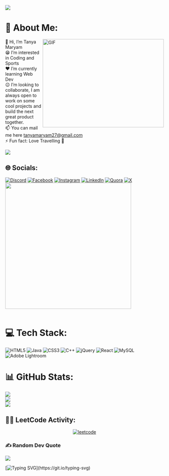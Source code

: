 
<p>
 <img src="https://capsule-render.vercel.app/api?type=venom&height=170&text=Tanya%20Maryam&section=header&reversal=false&textBg=false&fontSize=43&animation=fadeIn&desc=~Frontend%20Developer&descAlignY=65&fontColor=ffffff"/>
</p>


# 💫 About Me:
<img align="right" alt="GIF" float="right"  width="385" height="280" src="https://user-images.githubusercontent.com/74038190/221352975-94759904-aa4c-4032-a8ab-b546efb9c478.gif" />
👋 Hi, I’m Tanya Maryam<br>😁 I’m interested in Coding and Sports<br>❤ I’m currently learning Web Dev<br>😉 I’m looking to collaborate, I am always open to work on some cool projects and build the next great product together.<br>📫 <a>You can mail me here <a href="mailto:tanyamaryam27@gmail.com">tanyamaryam27@gmail.com</a> <br>⚡ Fun fact: Love Travelling 🌄


[![](https://visitcount.itsvg.in/api?id=TanyaMaryam&icon=0&color=0)](https://visitcount.itsvg.in)


## 🌐 Socials:
[![Discord](https://img.shields.io/badge/Discord-%237289DA.svg?logo=discord&logoColor=white)](https://discord.gg/Tanya_Maryam27) 
[![Facebook](https://img.shields.io/badge/Facebook-%231877F2.svg?logo=Facebook&logoColor=white)](https://facebook.com/https://www.facebook.com/tanya.maryam)
[![Instagram](https://img.shields.io/badge/Instagram-%23E4405F.svg?logo=Instagram&logoColor=white)](https://instagram.com/tanya_maryam)
[![LinkedIn](https://img.shields.io/badge/LinkedIn-%230077B5.svg?logo=linkedin&logoColor=white)](https://linkedin.com/in/https://www.linkedin.com/in/tanya-maryam-5360a122a)
[![Quora](https://img.shields.io/badge/Quora-%23B92B27.svg?logo=Quora&logoColor=white)](hhttps://www.quora.com/profile/Tanya-Maryam?ch=10&oid=365592456&share=e3d2b461&srid=36QnL&target_type=user)
[![X](https://img.shields.io/badge/X-black.svg?logo=X&logoColor=white)](https://x.com/https://x.com/TanyaMaryam?t=7YaePreg0ldeBvye3aUaew&s=08) 
<img src="https://user-images.githubusercontent.com/74038190/212284158-e840e285-664b-44d7-b79b-e264b5e54825.gif" width="400">
<br><br>


# 💻 Tech Stack:
![HTML5](https://img.shields.io/badge/html5-%23E34F26.svg?style=flat-square&logo=html5&logoColor=white)
![Java](https://img.shields.io/badge/java-%23ED8B00.svg?style=flat-square&logo=openjdk&logoColor=white) 
![CSS3](https://img.shields.io/badge/css3-%231572B6.svg?style=flat-square&logo=css3&logoColor=white)
![C++](https://img.shields.io/badge/c++-%2300599C.svg?style=flat-square&logo=c%2B%2B&logoColor=white)
![jQuery](https://img.shields.io/badge/jquery-%230769AD.svg?style=flat-square&logo=jquery&logoColor=white) 
![React](https://img.shields.io/badge/react-%2320232a.svg?style=flat-square&logo=react&logoColor=%2361DAFB)
![MySQL](https://img.shields.io/badge/mysql-4479A1.svg?style=flat-square&logo=mysql&logoColor=white)
![Adobe Lightroom](https://img.shields.io/badge/Adobe%20Lightroom-31A8FF.svg?style=flat-square&logo=Adobe%20Lightroom&logoColor=white) 


# 📊 GitHub Stats:
![](https://github-readme-stats.vercel.app/api?username=TanyaMaryam&theme=monokai&hide_border=false&include_all_commits=true&count_private=false)<br/>
![](https://github-readme-streak-stats.herokuapp.com/?user=TanyaMaryam&theme=monokai&hide_border=false)<br/>
![](https://github-readme-stats.vercel.app/api/top-langs/?username=TanyaMaryam&theme=monokai&hide_border=false&include_all_commits=true&count_private=false&layout=compact)

## 👨‍💻 LeetCode Activity:

<p align="center">
<a href="https://leetcode.com/u/TanyaMaryam/">
  <img align="center" src="https://leetcard.jacoblin.cool/TanyaMaryam?ext=heatmap" alt="leetcode" />
</a> 
</p>


### ✍️ Random Dev Quote
![](https://quotes-github-readme.vercel.app/api?type=horizontal&theme=radical)


[![Typing SVG](https://readme-typing-svg.demolab.com?font=Roboto+Slab&pause=1000&color=F27BF7&center=true&width=435&height=100&lines=Thanks+For+Visiting+!)](https://git.io/typing-svg)


